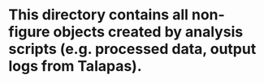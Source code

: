 # This directory contains all non-figure objects created by analysis scripts (e.g. processed data, output logs from Talapas). 